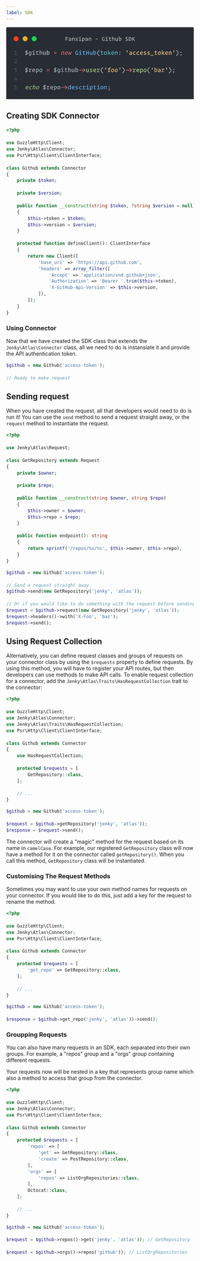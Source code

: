```yaml
---
label: SDK
---
```


![](../static/sdk-hero.png)

## Creating SDK Connector

```php
<?php

use GuzzleHttp\Client;
use Jenky\Atlas\Connector;
use Psr\Http\Client\ClientInterface;

class Github extends Connector
{
    private $token;

    private $version;

    public function __construct(string $token, ?string $version = null)
    {
        $this->token = $token;
        $this->version = $version;
    }

    protected function defineClient(): ClientInterface
    {
        return new Client([
            'base_uri' => 'https://api.github.com',
            'headers' => array_filter([
                'Accept' => 'application/vnd.github+json',
                'Authorization' => 'Bearer '.trim($this->token),
                'X-GitHub-Api-Version' => $this->version,
            ]),
        ]);
    }
}
```

### Using Connector

Now that we have created the SDK class that extends the `Jenky\Atlas\Connector` class, all we need to do is instansiate it and provide the API authentication token.

```php
$github = new Github('access-token');

// Ready to make request
```

## Sending request

When you have created the request, all that developers would need to do is run it! You can use the `send` method to send a request straight away, or the `request` method to instantiate the request.

```php
<?php

use Jenky\Atlas\Request;

class GetRepository extends Request
{
    private $owner;

    private $repo;

    public function __construct(string $owner, string $repo)
    {
        $this->owner = $owner;
        $this->repo = $repo;
    }

    public function endpoint(): string
    {
        return sprintf('/repos/%s/%s', $this->owner, $this->repo);
    }
}
```

```php
$github = new Github('access-token');

// Send a request straight away.
$github->send(new GetRepository('jenky', 'atlas'));

// Or if you would like to do something with the request before sending it.
$request = $github->request(new GetRepository('jenky', 'atlas'));
$request->headers()->with('X-Foo', 'baz');
$request->send();
```

## Using Request Collection

Alternatively, you can define request classes and groups of requests on your connector class by using the `$requests` property to define requests. By using this method, you will have to register your API routes, but then developers can use methods to make API calls. To enable request collection for a connector, add the `Jenky\Atlas\Traits\HasRequestCollection` trait to the connector:

```php
<?php

use GuzzleHttp\Client;
use Jenky\Atlas\Connector;
use Jenky\Atlas\Traits\HasRequestCollection;
use Psr\Http\Client\ClientInterface;

class Github extends Connector
{
    use HasRequestCollection;

    protected $requests = [
        GetRepository::class,
    ];

    // ...
}
```

```php
$github = new Github('access-token');

$request = $github->getRepository('jenky', 'atlas'));
$response = $request->send();
```

The connector will create a "magic" method for the request based on its name in `camelCase`. For example, our registered `GetRepository` class will now have a method for it on the connector called `getRepository()`. When you call this method, `GetRepository` class will be instantiated.

### Customising The Request Methods

Sometimes you may want to use your own method names for requests on your connector. If you would like to do this, just add a key for the request to rename the method.

```php
<?php

use GuzzleHttp\Client;
use Jenky\Atlas\Connector;
use Psr\Http\Client\ClientInterface;

class Github extends Connector
{
    protected $requests = [
        'get_repo' => GetRepository::class,
    ];

    // ...
}
```

```php
$github = new Github('access-token');

$response = $github->get_repo('jenky', 'atlas'))->send();
```

### Groupping Requests

You can also have many requests in an SDK, each separated into their own groups. For example, a "repos" group and a "orgs" group containing different requests.

Your requests now will be nested in a key that represents group name which also a method to access that group from the connector.

```php
<?php

use GuzzleHttp\Client;
use Jenky\Atlas\Connector;
use Psr\Http\Client\ClientInterface;

class Github extends Connector
{
    protected $requests = [
        'repos' => [
            'get' => GetRepository::class,
            'create' => PostRepository::class,
        ],
        'orgs' => [
            'repos' => ListOrgRepositories::class,
        ],
        Octocat::class,
    ];

    // ...
}
```

```php
$github = new Github('access-token');

$request = $github->repos()->get('jenky', 'atlas')); // GetRepository

$request = $github->orgs()->repos('github')); // ListOrgRepositories
```
